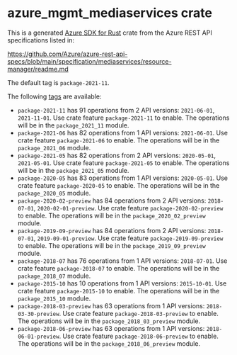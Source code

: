 # azure_mgmt_mediaservices crate

This is a generated [Azure SDK for Rust](https://github.com/Azure/azure-sdk-for-rust) crate from the Azure REST API specifications listed in:

https://github.com/Azure/azure-rest-api-specs/blob/main/specification/mediaservices/resource-manager/readme.md

The default tag is `package-2021-11`.

The following [tags](https://github.com/Azure/azure-sdk-for-rust/blob/main/services/tags.md) are available:

- `package-2021-11` has 91 operations from 2 API versions: `2021-06-01`, `2021-11-01`. Use crate feature `package-2021-11` to enable. The operations will be in the `package_2021_11` module.
- `package-2021-06` has 82 operations from 1 API versions: `2021-06-01`. Use crate feature `package-2021-06` to enable. The operations will be in the `package_2021_06` module.
- `package-2021-05` has 82 operations from 2 API versions: `2020-05-01`, `2021-05-01`. Use crate feature `package-2021-05` to enable. The operations will be in the `package_2021_05` module.
- `package-2020-05` has 83 operations from 1 API versions: `2020-05-01`. Use crate feature `package-2020-05` to enable. The operations will be in the `package_2020_05` module.
- `package-2020-02-preview` has 84 operations from 2 API versions: `2018-07-01`, `2020-02-01-preview`. Use crate feature `package-2020-02-preview` to enable. The operations will be in the `package_2020_02_preview` module.
- `package-2019-09-preview` has 84 operations from 2 API versions: `2018-07-01`, `2019-09-01-preview`. Use crate feature `package-2019-09-preview` to enable. The operations will be in the `package_2019_09_preview` module.
- `package-2018-07` has 76 operations from 1 API versions: `2018-07-01`. Use crate feature `package-2018-07` to enable. The operations will be in the `package_2018_07` module.
- `package-2015-10` has 10 operations from 1 API versions: `2015-10-01`. Use crate feature `package-2015-10` to enable. The operations will be in the `package_2015_10` module.
- `package-2018-03-preview` has 63 operations from 1 API versions: `2018-03-30-preview`. Use crate feature `package-2018-03-preview` to enable. The operations will be in the `package_2018_03_preview` module.
- `package-2018-06-preview` has 63 operations from 1 API versions: `2018-06-01-preview`. Use crate feature `package-2018-06-preview` to enable. The operations will be in the `package_2018_06_preview` module.